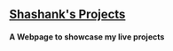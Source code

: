 ## <a href = "https://skshashankkumar41.github.io./"> Shashank's Projects </a>
#### A Webpage to showcase my live projects 







